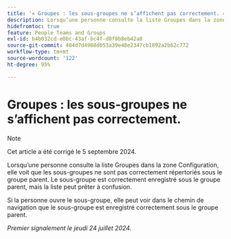 ```yaml
---
title: '« Groupes : les sous-groupes ne s’affichent pas correctement. »'
description: Lorsqu’une personne consulte la liste Groupes dans la zone Configuration, elle voit que les sous-groupes ne sont pas correctement répertoriés sous le groupe parent. Le sous-groupe est correctement enregistré sous le groupe parent, mais la liste peut prêter à confusion.
hidefromtoc: true
feature: People Teams and Groups
exl-id: b4b032cd-e0bc-43af-bc4f-d0f8b8eb42a8
source-git-commit: 484d7d4988d053a39e48e2347cb1892a2b62c772
workflow-type: tm+mt
source-wordcount: '122'
ht-degree: 95%

---
```


# Groupes : les sous-groupes ne s’affichent pas correctement.

>[!NOTE]
>
>Cet article a été corrigé le 5 septembre 2024.

Lorsqu’une personne consulte la liste Groupes dans la zone Configuration, elle voit que les sous-groupes ne sont pas correctement répertoriés sous le groupe parent. Le sous-groupe est correctement enregistré sous le groupe parent, mais la liste peut prêter à confusion.

Si la personne ouvre le sous-groupe, elle peut voir dans le chemin de navigation que le sous-groupe est enregistré correctement sous le groupe parent.

_Premier signalement le jeudi 24 juillet 2024._
